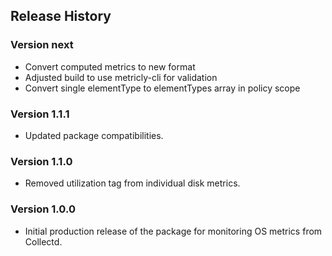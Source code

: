 ## Release History


### Version next

* Convert computed metrics to new format
* Adjusted build to use metricly-cli for validation
* Convert single elementType to elementTypes array in policy scope

### Version 1.1.1

* Updated package compatibilities.

### Version 1.1.0

* Removed utilization tag from individual disk metrics.

### Version 1.0.0

* Initial production release of the package for monitoring OS metrics from Collectd.
